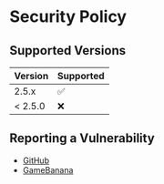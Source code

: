 # Security Policy

## Supported Versions

| Version | Supported          |
| ------- | ------------------ |
| 2.5.x   | :white_check_mark: |
| < 2.5.0 | :x:                |

## Reporting a Vulnerability

- [GitHub](https://github.com/ThemModdingHerds/velvet-beautifier/issues/new?assignees=&labels=bug&projects=&template=bug_report.md&title=)
- [GameBanana](https://gamebanana.com/tools/issues/15674)
